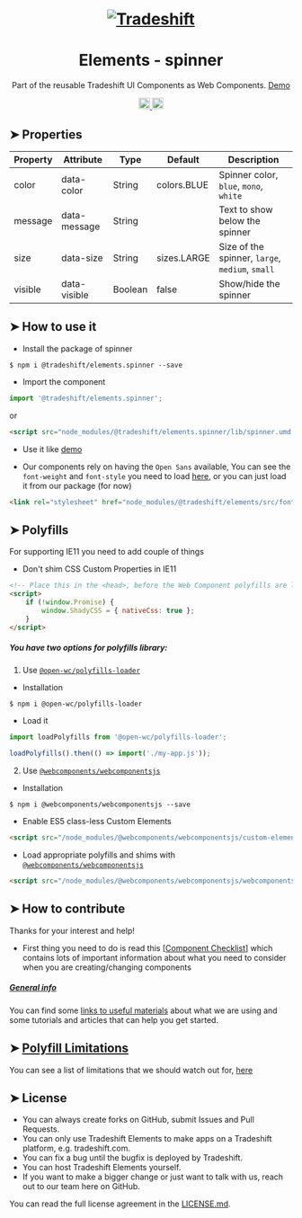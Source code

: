 <h1 align="center">
    <a href="https://tradeshift.com/">
      <img alt="Tradeshift" src="https://tradeshift.com/wp-content/themes/Tradeshift/img/brand/logo-black.png"/>
    </a>
</h1>

<h1 align="center">Elements - spinner</h1>

<p align="center">
  Part of the reusable Tradeshift UI Components as Web Components.
    <a href="https://tradeshift.github.io/elements/?path=/story/ts-spinner--default">
      Demo
    </a>
</p>

<p align="center">
    <a href="https://www.npmjs.com/package/@tradeshift/elements.spinner">
      <img alt="NPM Version" src="https://badgen.net/npm/v/@tradeshift/elements.spinner" height="20"/>
    </a>
    <a href="https://npmcharts.com/compare/@tradeshift/elements.spinner?minimal=true">
      <img alt="Downloads per month" src="https://badgen.net/npm/dm/@tradeshift/elements.spinner" height="20"/>
    </a>
</p>

<style>
  table {
        width:100%;
  }
</style>

## ➤ Properties

| Property | Attribute    | Type    | Default     | Description                                     |
| -------- | ------------ | ------- | ----------- | ----------------------------------------------- |
| color    | data-color   | String  | colors.BLUE | Spinner color, `blue`, `mono`, `white`          |
| message  | data-message | String  |             | Text to show below the spinner                  |
| size     | data-size    | String  | sizes.LARGE | Size of the spinner, `large`, `medium`, `small` |
| visible  | data-visible | Boolean | false       | Show/hide the spinner                           |

## ➤ How to use it

- Install the package of spinner

```shell
$ npm i @tradeshift/elements.spinner --save
```

- Import the component

```js
import '@tradeshift/elements.spinner';
```

or

```html
<script src="node_modules/@tradeshift/elements.spinner/lib/spinner.umd.js"></script>
```

- Use it like [demo]("https://tradeshift.github.io/elements/?path=/story/ts-spinner--default")

- Our components rely on having the `Open Sans` available, You can see the `font-weight` and `font-style` you need to load [here](https://github.com/Tradeshift/elements/blob/master/packages/core/src/fonts.css), or you can just load it from our package (for now)

```html
<link rel="stylesheet" href="node_modules/@tradeshift/elements/src/fonts.css" />
```

## ➤ Polyfills

For supporting IE11 you need to add couple of things

- Don't shim CSS Custom Properties in IE11

```html
<!-- Place this in the <head>, before the Web Component polyfills are loaded -->
<script>
	if (!window.Promise) {
		window.ShadyCSS = { nativeCss: true };
	}
</script>
```

##### You have two options for polyfills library:

1. Use [`@open-wc/polyfills-loader`](https://github.com/open-wc/open-wc/tree/master/packages/polyfills-loader)

- Installation

```shell
$ npm i @open-wc/polyfills-loader
```

- Load it

```js
import loadPolyfills from '@open-wc/polyfills-loader';

loadPolyfills().then(() => import('./my-app.js'));
```

2. Use [`@webcomponents/webcomponentsjs`](https://github.com/webcomponents/polyfills/tree/master/packages/webcomponentsjs)

- Installation

```hell
$ npm i @webcomponents/webcomponentsjs --save
```

- Enable ES5 class-less Custom Elements

```html
<script src="/node_modules/@webcomponents/webcomponentsjs/custom-elements-es5-adapter.js"></script>
```

- Load appropriate polyfills and shims with [`@webcomponents/webcomponentsjs`](https://github.com/webcomponents/webcomponentsjs)

```html
<script src="/node_modules/@webcomponents/webcomponentsjs/webcomponents-loader.js" defer></script>
```

## ➤ How to contribute

Thanks for your interest and help!

- First thing you need to do is read this [[Component Checklist](https://github.com/Tradeshift/elements/wiki/Component-checklist)] which contains lots of important information about what you need to consider when you are creating/changing components

##### [General info](https://github.com/Tradeshift/elements/wiki/Useful-materials-starter)

You can find some [links to useful materials](https://github.com/Tradeshift/elements/wiki/Useful-materials-starter) about what we are using and some tutorials and articles that can help you get started.

## ➤ [Polyfill Limitations](https://github.com/Tradeshift/elements/wiki/Polyfill-Limitations)

You can see a list of limitations that we should watch out for, [here](https://github.com/Tradeshift/elements/wiki/Polyfill-Limitations)

## ➤ License

- You can always create forks on GitHub, submit Issues and Pull Requests.
- You can only use Tradeshift Elements to make apps on a Tradeshift platform, e.g. tradeshift.com.
- You can fix a bug until the bugfix is deployed by Tradeshift.
- You can host Tradeshift Elements yourself.
- If you want to make a bigger change or just want to talk with us, reach out to our team here on GitHub.

You can read the full license agreement in the [LICENSE.md](https://github.com/Tradeshift/elements/blob/master/LICENSE.md).
